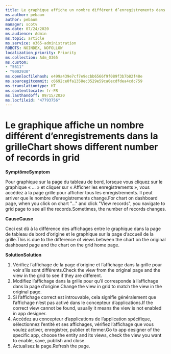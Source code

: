 ```yaml
---
title: Le graphique affiche un nombre différent d’enregistrements dans la grille
ms.author: pebaum
author: pebaum
manager: scotv
ms.date: 07/24/2020
ms.audience: Admin
ms.topic: article
ms.service: o365-administration
ROBOTS: NOINDEX, NOFOLLOW
localization_priority: Priority
ms.collection: Adm_O365
ms.custom:
- "5611"
- "9002930"
ms.openlocfilehash: e499a439e7cf7e9ecbb6566f9f089f3b7b82f48e
ms.sourcegitcommit: c6692ce0fa1358ec3529e59ca0ecdfdea4cdc759
ms.translationtype: HT
ms.contentlocale: fr-FR
ms.lasthandoff: 09/15/2020
ms.locfileid: "47793756"
---
```

# <a name="chart-shows-different-number-of-records-in-grid"></a><span data-ttu-id="71ca2-102">Le graphique affiche un nombre différent d’enregistrements dans la grille</span><span class="sxs-lookup"><span data-stu-id="71ca2-102">Chart shows different number of records in grid</span></span>

<span data-ttu-id="71ca2-103">**Symptôme**</span><span class="sxs-lookup"><span data-stu-id="71ca2-103">**Symptom**</span></span>

<span data-ttu-id="71ca2-104">Pour graphique sur la page du tableau de bord, lorsque vous cliquez sur le graphique « ... » et cliquer sur « Afficher les enregistrements », vous accédez à la page grille pour afficher tous les enregistrements. Il peut arriver que le nombre d’enregistrements change.</span><span class="sxs-lookup"><span data-stu-id="71ca2-104">For chart on dashboard page, when you click on chart "…" and click "View records", you navigate to grid page to see all the records.Sometimes, the number of records changes.</span></span>

<span data-ttu-id="71ca2-105">**Cause**</span><span class="sxs-lookup"><span data-stu-id="71ca2-105">**Cause**</span></span>

<span data-ttu-id="71ca2-106">Ceci est dû à la différence des affichages entre le graphique dans la page de tableau de bord d’origine et le graphique sur la page d’accueil de la grille.</span><span class="sxs-lookup"><span data-stu-id="71ca2-106">This is due to the difference of views between the chart on the original dashboard page and the chart on the grid home page.</span></span>  

<span data-ttu-id="71ca2-107">**Solution**</span><span class="sxs-lookup"><span data-stu-id="71ca2-107">**Solution**</span></span>

1. <span data-ttu-id="71ca2-108">Vérifiez l’affichage de la page d’origine et l’affichage dans la grille pour voir s’ils sont différents.</span><span class="sxs-lookup"><span data-stu-id="71ca2-108">Check the view from the original page and the view in the grid to see if they are different.</span></span>
2. <span data-ttu-id="71ca2-109">Modifiez l’affichage dans la grille pour qu’il corresponde à l’affichage dans la page d’origine.</span><span class="sxs-lookup"><span data-stu-id="71ca2-109">Change the view in grid to match the view in the original page.</span></span>
3. <span data-ttu-id="71ca2-110">Si l’affichage correct est introuvable, cela signifie généralement que l’affichage n’est pas activé dans le concepteur d’applications.</span><span class="sxs-lookup"><span data-stu-id="71ca2-110">If the correct view cannot be found, usually it means the view is not enabled in app designer.</span></span>
4. <span data-ttu-id="71ca2-111">Accédez au concepteur d’applications de l’application spécifique, sélectionnez l’entité et ses affichages, vérifiez l’affichage que vous voulez activer, enregistrer, publier et fermer.</span><span class="sxs-lookup"><span data-stu-id="71ca2-111">Go to app designer of the specific app, choose the entity and its views, check the view you want to enable, save, publish and close.</span></span>
5. <span data-ttu-id="71ca2-112">Actualisez la page.</span><span class="sxs-lookup"><span data-stu-id="71ca2-112">Refresh the page.</span></span>
